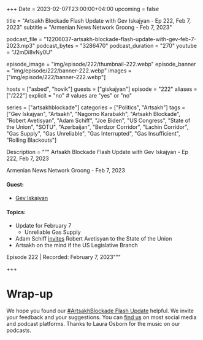 +++
Date = 2023-02-07T23:00:00+04:00
upcoming = false 

title = "Artsakh Blockade Flash Update with Gev Iskajyan - Ep 222, Feb 7, 2023"
subtitle = "Armenian News Network Groong - Feb 7, 2023"

podcast_file = "12206037-artsakh-blockade-flash-update-with-gev-feb-7-2023.mp3"
podcast_bytes = "3286470"
podcast_duration = "270"
youtube = "J2mDi8vNy0U"

episode_image = "img/episode/222/thumbnail-222.webp"
episode_banner = "img/episode/222/banner-222.webp"
images = ["img/episode/222/banner-222.webp"]

hosts = ["asbed", "hovik"]
guests = ["giskajyan"]
episode = "222"
aliases = ["/222"]
explicit = "no" # values are "yes" or "no"


series = ["artsakhblockade"]
categories = ["Politics", "Artsakh"]
tags = ["Gev Iskajyan", "Artsakh", "Nagorno Karabakh", "Artsakh Blockade", "Robert Avetisyan", "Adam Schiff", "Joe Biden", "US Congress", "State of the Union", "SOTU", "Azerbaijan", "Berdzor Corridor", "Lachin Corridor", "Gas Supply", "Gas Unreliable", "Gas Interrupted", "Gas Insufficient", "Rolling Blackouts"]

Description = """
Artsakh Blockade Flash Update with Gev Iskajyan - Ep 222, Feb 7, 2023

Armenian News Network Groong - Feb 7, 2023

#### Guest: 
* [Gev Iskajyan](/guest/giskajyan)

#### Topics:
* Update for February 7
    * Unreliable Gas Supply
* Adam Schiff [invites](https://asbarez.com/i-will-always-stand-with-the-people-of-armenia-and-artsakh-says-schiff-and-thanks-artsakh-rep-to-u-s/) Robert Avetisyan to the State of the Union
* Artsakh on the mind if the US Legislative Branch

Episode 222 | Recorded: February 7, 2023"""

+++

# Wrap-up

We hope you found our [#ArtsakhBlockade Flash Update](https://podcasts.groong.org/) helpful. We invite your feedback and your suggestions. You can [find us](https://linktr.ee/groong) on most social media and podcast platforms. Thanks to Laura Osborn for the music on our podcasts.
